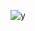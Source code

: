 ![y](http://farm4.static.flickr.com/3116/2792848750_65b0c63d4f_o.jpg)

<!-- http://farm4.static.flickr.com/3226/2697711893_be25871db6_b.jpg -->
<!-- http://knowingtheworld.com/clipart/disney/mickey/10.gif -->

